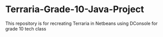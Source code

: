 # Terraria-Grade-10-Java-Project
This repository is for recreating Terraria in Netbeans using DConsole for grade 10 tech class
